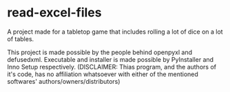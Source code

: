 # read-excel-files
A project made for a tabletop game that includes rolling a lot of dice on a lot of tables.

This project is made possible by the people behind openpyxl and defusedxml.
Executable and installer is made possible by PyInstaller and Inno Setup respectively.
(DISCLAIMER: Thias program, and the authors of it's code, has no affiliation whatsoever with either of the mentioned softwares' authors/owners/distributors)
